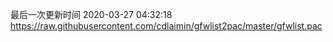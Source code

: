 最后一次更新时间 2020-03-27 04:32:18
https://raw.githubusercontent.com/cdlaimin/gfwlist2pac/master/gfwlist.pac

